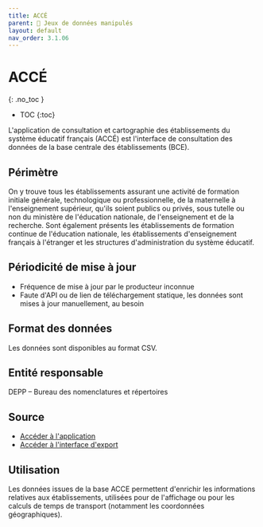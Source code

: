 ```yaml
---
title: ACCÉ
parent: 🎨 Jeux de données manipulés
layout: default
nav_order: 3.1.06
---
```


# ACCÉ
{: .no_toc }

- TOC
{:toc}

L'application de consultation et cartographie des établissements du système éducatif français (ACCÉ) est l'interface de consultation des données de la base centrale des établissements (BCE).

## Périmètre

On y trouve tous les établissements assurant une activité de formation initiale générale, technologique ou professionnelle, de la maternelle à l'enseignement supérieur, qu'ils soient publics ou privés, sous tutelle ou non du ministère de l'éducation nationale, de l'enseignement et de la recherche. Sont également présents les établissements de formation continue de l'éducation nationale, les établissements d'enseignement français à l'étranger et les structures d'administration du système éducatif.

## Périodicité de mise à jour

- Fréquence de mise à jour par le producteur inconnue
- Faute d'API ou de lien de téléchargement statique, les données sont mises à jour manuellement, au besoin

## Format des données

Les données sont disponibles au format CSV.

## Entité responsable

DEPP – Bureau des nomenclatures et répertoires

## Source

- [Accéder à l'application](https://www.education.gouv.fr/acce/index.php)
- [Accéder à l'interface d'export](https://acce.depp.education.fr/acce/extract.php)

## Utilisation

Les données issues de la base ACCE permettent d'enrichir les informations relatives aux établissements, utilisées pour de l'affichage ou pour les calculs de temps de transport (notamment les coordonnées géographiques).